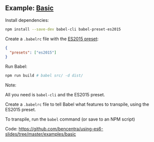 ##  Example: [Basic](https://github.com/bencentra/using-es6-slides/tree/master/examples/basic)

Install dependencies:

```bash
npm install --save-dev babel-cli babel-preset-es2015
```

Create a `.babelrc` file with the [ES2015 preset](http://babeljs.io/docs/plugins/preset-es2015/):

```json
{
  "presets": ["es2015"]
}
```

Run Babel:

```bash
npm run build # babel src/ -d dist/
```



Note:

All you need is `babel-cli` and the ES2015 preset.

Create a `.babelrc` file to tell Babel what features to transpile, using the ES2015 preset.

To transpile, run the `babel` command (or save to an NPM script)

Code: https://github.com/bencentra/using-es6-slides/tree/master/examples/basic
